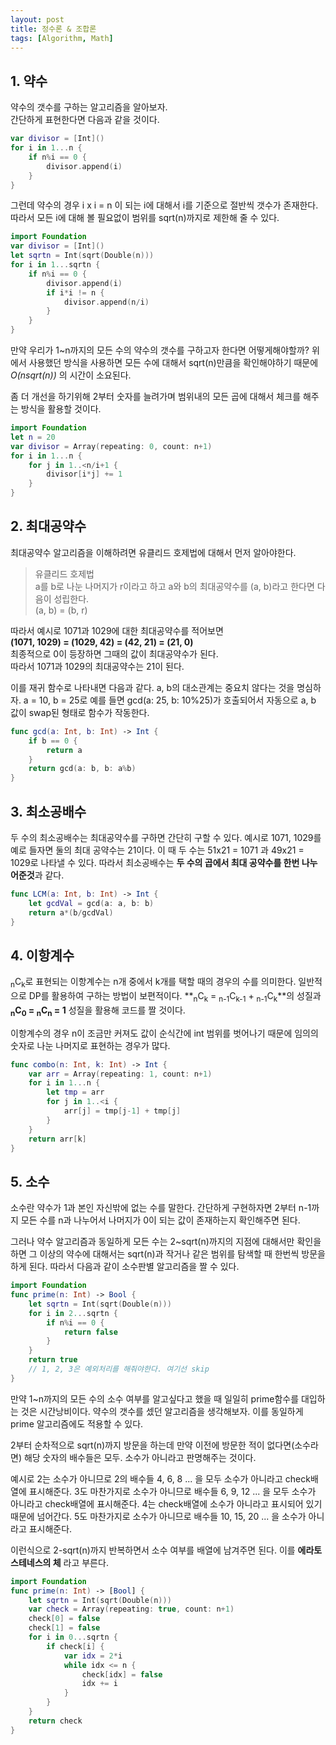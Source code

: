 ```yaml
---
layout: post
title: 정수론 & 조합론
tags: [Algorithm, Math]
---
```


## 1. 약수
약수의 갯수를 구하는 알고리즘을 알아보자.  
간단하게 표현한다면 다음과 같을 것이다.  

```swift
var divisor = [Int]()
for i in 1...n {
    if n%i == 0 {
        divisor.append(i)
    }
}
```
그런데 약수의 경우 i x i = n 이 되는 i에 대해서 i를 기준으로 절반씩 갯수가 존재한다. 따라서 모든 i에 대해 볼 필요없이 범위를 sqrt(n)까지로 제한해 줄 수 있다.  
```swift
import Foundation
var divisor = [Int]()
let sqrtn = Int(sqrt(Double(n)))
for i in 1...sqrtn {
    if n%i == 0 {
        divisor.append(i)
        if i*i != n {
            divisor.append(n/i)
        }
    }
}
```
만약 우리가 1~n까지의 모든 수의 약수의 갯수를 구하고자 한다면 어떻게해야할까? 위에서 사용했던 방식을 사용하면 모든 수에 대해서 sqrt(n)만큼을 확인해야하기 때문에 *O(nsqrt(n))* 의 시간이 소요된다.  

좀 더 개선을 하기위해 2부터 숫자를 늘려가며 범위내의 모든 곱에 대해서 체크를 해주는 방식을 활용할 것이다.  

```swift
import Foundation
let n = 20
var divisor = Array(repeating: 0, count: n+1)
for i in 1...n {
    for j in 1..<n/i+1 {
        divisor[i*j] += 1
    }
}
```
## 2. 최대공약수
최대공약수 알고리즘을 이해하려면 유클리드 호제법에 대해서 먼저 알아야한다.  
>유클리드 호제법  
>a를 b로 나눈 나머지가 r이라고 하고 a와 b의 최대공약수를 (a, b)라고 한다면 다음이 성립한다.  
>(a, b) = (b, r)  

따라서 예시로 1071과 1029에 대한 최대공약수를 적어보면  
**(1071, 1029) = (1029, 42) = (42, 21) = (21, 0)**  
최종적으로 0이 등장하면 그때의 값이 최대공약수가 된다.  
따라서 1071과 1029의 최대공약수는 21이 된다.  

이를 재귀 함수로 나타내면 다음과 같다. a, b의 대소관계는 중요치 않다는 것을 명심하자. a = 10, b = 25로 예를 들면 gcd(a: 25, b: 10%25)가 호출되어서 자동으로 a, b 값이 swap된 형태로 함수가 작동한다.  

```swift
func gcd(a: Int, b: Int) -> Int {
    if b == 0 {
        return a
    }
    return gcd(a: b, b: a%b)
}
```
## 3. 최소공배수
두 수의 최소공배수는 최대공약수를 구하면 간단히 구할 수 있다. 예시로 1071, 1029를 예로 들자면 둘의 최대 공약수는 21이다. 이 때 두 수는 51x21 = 1071 과 49x21 = 1029로 나타낼 수 있다. 따라서 최소공배수는 **두 수의 곱에서 최대 공약수를 한번 나누어준것**과 같다.  
```swift
func LCM(a: Int, b: Int) -> Int {
    let gcdVal = gcd(a: a, b: b)
    return a*(b/gcdVal)
}
```
## 4. 이항계수
<sub>n</sub>C<sub>k</sub>로 표현되는 이항계수는 n개 중에서 k개를 택할 때의 경우의 수를 의미한다. 일반적으로 DP를 활용하여 구하는 방법이 보편적이다. **<sub>n</sub>C<sub>k</sub> = <sub>n-1</sub>C<sub>k-1</sub> + <sub>n-1</sub>C<sub>k</sub>**의 성질과 **<sub>n</sub>C<sub>0</sub> = <sub>n</sub>C<sub>n</sub> = 1** 성질을 활용해 코드를 짤 것이다.  

이항계수의 경우 n이 조금만 커져도 값이 순식간에 int 범위를 벗어나기 때문에 임의의 숫자로 나눈 나머지로 표현하는 경우가 많다.  

```swift
func combo(n: Int, k: Int) -> Int {
    var arr = Array(repeating: 1, count: n+1)
    for i in 1...n {
        let tmp = arr
        for j in 1..<i {
            arr[j] = tmp[j-1] + tmp[j]
        }
    }
    return arr[k]
}
```
## 5. 소수
소수란 약수가 1과 본인 자신밖에 없는 수를 말한다. 간단하게 구현하자면 2부터 n-1까지 모든 수를 n과 나누어서 나머지가 0이 되는 값이 존재하는지 확인해주면 된다.  

그러나 약수 알고리즘과 동일하게 모든 수는 2~sqrt(n)까지의 지점에 대해서만 확인을 하면 그 이상의 약수에 대해서는 sqrt(n)과 작거나 같은 범위를 탐색할 때 한번씩 방문을 하게 된다. 따라서 다음과 같이 소수판별 알고리즘을 짤 수 있다.  

```swift
import Foundation
func prime(n: Int) -> Bool {
    let sqrtn = Int(sqrt(Double(n)))
    for i in 2...sqrtn {
        if n%i == 0 {
            return false
        }
    }
    return true
    // 1, 2, 3은 예외처리를 해줘야한다. 여기선 skip
}
```
만약 1~n까지의 모든 수의 소수 여부를 알고싶다고 했을 때 일일히 prime함수를 대입하는 것은 시간낭비이다. 약수의 갯수를 셌던 알고리즘을 생각해보자. 이를 동일하게 prime 알고리즘에도 적용할 수 있다.  

2부터 순차적으로 sqrt(n)까지 방문을 하는데 만약 이전에 방문한 적이 없다면(소수라면) 해당 숫자의 배수들은 모두. 소수가 아니라고 판명해주는 것이다.  

예시로 2는 소수가 아니므로 2의 배수들 4, 6, 8 ... 을 모두 소수가 아니라고 check배열에 표시해준다. 3도 마찬가지로 소수가 아니므로 배수들 6, 9, 12 ... 을 모두 소수가 아니라고 check배열에 표시해준다. 4는 check배열에 소수가 아니라고 표시되어 있기 때문에 넘어간다. 5도 마찬가지로 소수가 아니므로 배수들 10, 15, 20 ... 을 소수가 아니라고 표시해준다.  

이런식으로 2-sqrt(n)까지 반복하면서 소수 여부를 배열에 남겨주면 된다. 이를 **에라토스테네스의 체** 라고 부른다.  

```swift
import Foundation
func prime(n: Int) -> [Bool] {
    let sqrtn = Int(sqrt(Double(n)))
    var check = Array(repeating: true, count: n+1)
    check[0] = false
    check[1] = false
    for i in 0...sqrtn {
        if check[i] {
            var idx = 2*i
            while idx <= n {
                check[idx] = false
                idx += i
            }
        }
    }
    return check
}
```